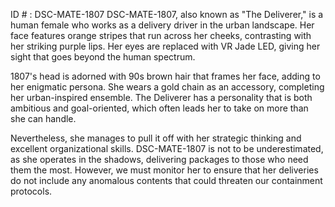 ID # : DSC-MATE-1807
DSC-MATE-1807, also known as "The Deliverer," is a human female who works as a delivery driver in the urban landscape. Her face features orange stripes that run across her cheeks, contrasting with her striking purple lips. Her eyes are replaced with VR Jade LED, giving her sight that goes beyond the human spectrum.

1807's head is adorned with 90s brown hair that frames her face, adding to her enigmatic persona. She wears a gold chain as an accessory, completing her urban-inspired ensemble. The Deliverer has a personality that is both ambitious and goal-oriented, which often leads her to take on more than she can handle.

Nevertheless, she manages to pull it off with her strategic thinking and excellent organizational skills. DSC-MATE-1807 is not to be underestimated, as she operates in the shadows, delivering packages to those who need them the most. However, we must monitor her to ensure that her deliveries do not include any anomalous contents that could threaten our containment protocols.